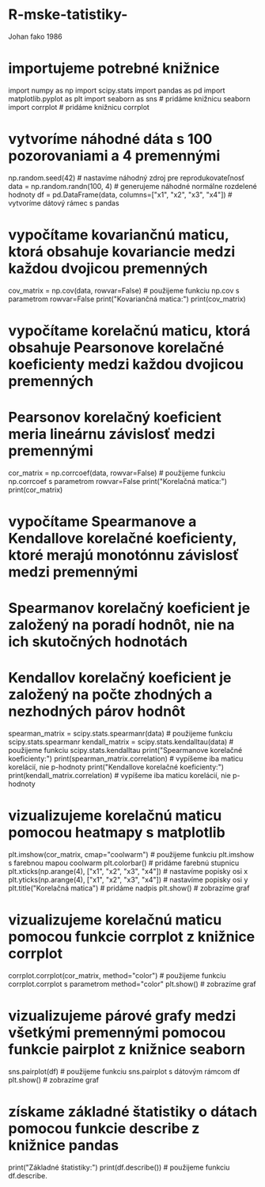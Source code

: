 # R-mske-tatistiky-
Johan fako 1986
# importujeme potrebné knižnice
import numpy as np
import scipy.stats
import pandas as pd
import matplotlib.pyplot as plt
import seaborn as sns # pridáme knižnicu seaborn
import corrplot # pridáme knižnicu corrplot

# vytvoríme náhodné dáta s 100 pozorovaniami a 4 premennými
np.random.seed(42) # nastavíme náhodný zdroj pre reprodukovateľnosť
data = np.random.randn(100, 4) # generujeme náhodné normálne rozdelené hodnoty
df = pd.DataFrame(data, columns=["x1", "x2", "x3", "x4"]) # vytvoríme dátový rámec s pandas

# vypočítame kovariančnú maticu, ktorá obsahuje kovariancie medzi každou dvojicou premenných
cov_matrix = np.cov(data, rowvar=False) # použijeme funkciu np.cov s parametrom rowvar=False
print("Kovariančná matica:")
print(cov_matrix)

# vypočítame korelačnú maticu, ktorá obsahuje Pearsonove korelačné koeficienty medzi každou dvojicou premenných
# Pearsonov korelačný koeficient meria lineárnu závislosť medzi premennými
cor_matrix = np.corrcoef(data, rowvar=False) # použijeme funkciu np.corrcoef s parametrom rowvar=False
print("Korelačná matica:")
print(cor_matrix)

# vypočítame Spearmanove a Kendallove korelačné koeficienty, ktoré merajú monotónnu závislosť medzi premennými
# Spearmanov korelačný koeficient je založený na poradí hodnôt, nie na ich skutočných hodnotách
# Kendallov korelačný koeficient je založený na počte zhodných a nezhodných párov hodnôt
spearman_matrix = scipy.stats.spearmanr(data) # použijeme funkciu scipy.stats.spearmanr
kendall_matrix = scipy.stats.kendalltau(data) # použijeme funkciu scipy.stats.kendalltau
print("Spearmanove korelačné koeficienty:")
print(spearman_matrix.correlation) # vypíšeme iba maticu korelácií, nie p-hodnoty
print("Kendallove korelačné koeficienty:")
print(kendall_matrix.correlation) # vypíšeme iba maticu korelácií, nie p-hodnoty

# vizualizujeme korelačnú maticu pomocou heatmapy s matplotlib
plt.imshow(cor_matrix, cmap="coolwarm") # použijeme funkciu plt.imshow s farebnou mapou coolwarm
plt.colorbar() # pridáme farebnú stupnicu
plt.xticks(np.arange(4), ["x1", "x2", "x3", "x4"]) # nastavíme popisky osi x
plt.yticks(np.arange(4), ["x1", "x2", "x3", "x4"]) # nastavíme popisky osi y
plt.title("Korelačná matica") # pridáme nadpis
plt.show() # zobrazíme graf

# vizualizujeme korelačnú maticu pomocou funkcie corrplot z knižnice corrplot
corrplot.corrplot(cor_matrix, method="color") # použijeme funkciu corrplot.corrplot s parametrom method="color"
plt.show() # zobrazíme graf

# vizualizujeme párové grafy medzi všetkými premennými pomocou funkcie pairplot z knižnice seaborn
sns.pairplot(df) # použijeme funkciu sns.pairplot s dátovým rámcom df
plt.show() # zobrazíme graf

# získame základné štatistiky o dátach pomocou funkcie describe z knižnice pandas
print("Základné štatistiky:")
print(df.describe()) # použijeme funkciu df.describe.
